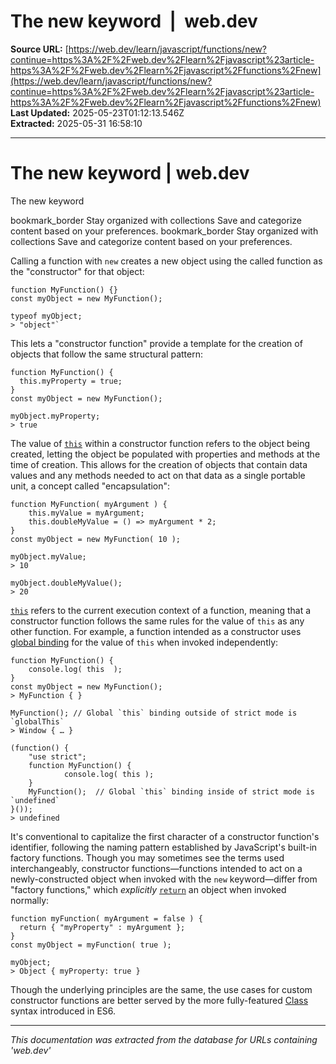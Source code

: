 # The new keyword  |  web.dev

**Source URL:** [https://web.dev/learn/javascript/functions/new?continue=https%3A%2F%2Fweb.dev%2Flearn%2Fjavascript%23article-https%3A%2F%2Fweb.dev%2Flearn%2Fjavascript%2Ffunctions%2Fnew](https://web.dev/learn/javascript/functions/new?continue=https%3A%2F%2Fweb.dev%2Flearn%2Fjavascript%23article-https%3A%2F%2Fweb.dev%2Flearn%2Fjavascript%2Ffunctions%2Fnew)  
**Last Updated:** 2025-05-23T01:12:13.546Z  
**Extracted:** 2025-05-31 16:58:10

---

# The new keyword | web.dev

The new keyword

bookmark\_border Stay organized with collections Save and categorize content based on your preferences. bookmark\_border Stay organized with collections Save and categorize content based on your preferences.

Calling a function with `new` creates a new object using the called function as the "constructor" for that object:

```
function MyFunction() {}
const myObject = new MyFunction();

typeof myObject;
> "object"`
```

This lets a "constructor function" provide a template for the creation of objects that follow the same structural pattern:

```
function MyFunction() {
  this.myProperty = true;
}
const myObject = new MyFunction();

myObject.myProperty;
> true
```

The value of [`this`](https://web.dev/learn/javascript/functions/this) within a constructor function refers to the object being created, letting the object be populated with properties and methods at the time of creation. This allows for the creation of objects that contain data values and any methods needed to act on that data as a single portable unit, a concept called "encapsulation":

```
function MyFunction( myArgument ) {
    this.myValue = myArgument;
    this.doubleMyValue = () => myArgument * 2;
}
const myObject = new MyFunction( 10 );

myObject.myValue;
> 10

myObject.doubleMyValue();
> 20
```

[`this`](https://web.dev/learn/javascript/functions/this) refers to the current execution context of a function, meaning that a constructor function follows the same rules for the value of `this` as any other function. For example, a function intended as a constructor uses [global binding](https://web.dev/learn/javascript/functions/this#global-binding) for the value of `this` when invoked independently:

```
function MyFunction() {
    console.log( this  );
}
const myObject = new MyFunction();
> MyFunction { }

MyFunction(); // Global `this` binding outside of strict mode is `globalThis`
> Window { … }

(function() {
    "use strict";
    function MyFunction() {
            console.log( this );
    }
    MyFunction();  // Global `this` binding inside of strict mode is `undefined`
}());
> undefined
```

It's conventional to capitalize the first character of a constructor function's identifier, following the naming pattern established by JavaScript's built-in factory functions. Though you may sometimes see the terms used interchangeably, constructor functions—functions intended to act on a newly-constructed object when invoked with the `new` keyword—differ from "factory functions," which _explicitly_ [`return`](https://web.dev/learn/javascript/functions/return) an object when invoked normally:

```
function myFunction( myArgument = false ) {
  return { "myProperty" : myArgument };
}
const myObject = myFunction( true );

myObject;
> Object { myProperty: true }
```

Though the underlying principles are the same, the use cases for custom constructor functions are better served by the more fully-featured [Class](https://web.dev/learn/javascript/classes) syntax introduced in ES6.

---

*This documentation was extracted from the database for URLs containing 'web.dev'*
